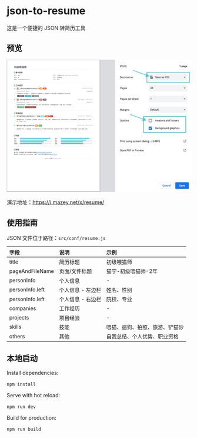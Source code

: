 # json-to-resume

这是一个便捷的 JSON 转简历工具

## 预览

![](./images/json-to-resume-print-v1-w800.jpg)

演示地址：https://i.mazey.net/x/resume/

## 使用指南

JSON 文件位于路径：`src/conf/resume.js`

| 字段 | 说明 | 示例 |
| :------------ | :------------ | :------------ |
| title | 简历标题 | 初级喂猫师 |
| pageAndFileName | 页面/文件标题 | 猫宁-初级喂猫师-2年 |
| personInfo | 个人信息 | - |
| personInfo.left | 个人信息 - 左边栏 | 姓名、性别 |
| personInfo.left | 个人信息 - 右边栏  |  院校、专业 |
| companies | 工作经历 | - |
| projects | 项目经验 | - |
| skills | 技能 | 喂猫、遛狗、拍照、旅游、铲猫砂 |
| others | 其他 | ⾃我总结、个人优势、职业资格 |

## 本地启动

Install dependencies:

```
npm install
```

Serve with hot reload:

```
npm run dev
```

Build for production:

```
npm run build
```
